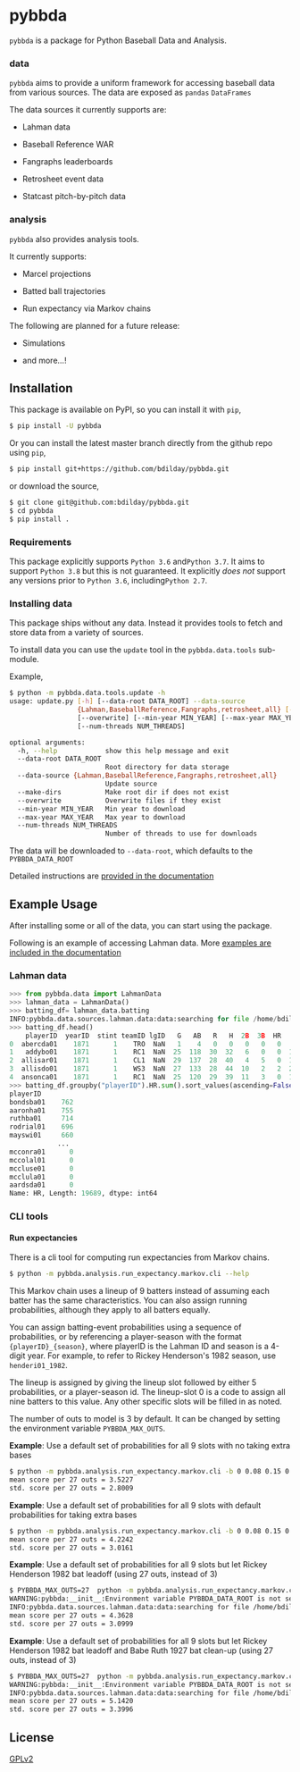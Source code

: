 # pybbda

`pybbda` is a package for 
Python Baseball Data and Analysis. 

### data

`pybbda` aims to provide a uniform framework for
accessing baseball data from various sources. 
The data are exposed as `pandas` `DataFrames`

The data sources it currently supports are:

* Lahman data

* Baseball Reference WAR

* Fangraphs leaderboards

* Retrosheet event data

* Statcast pitch-by-pitch data


### analysis

`pybbda` also provides analysis tools. 

It currently supports:

* Marcel projections

* Batted ball trajectories

* Run expectancy via Markov chains

The following are planned for a future release:

* Simulations

* and more...!

## Installation

This package is available on PyPI, so you can install it with 
`pip`, 

```bash
$ pip install -U pybbda
```

Or you can install the latest master branch 
directly from the github repo using
`pip`,

```bash
$ pip install git+https://github.com/bdilday/pybbda.git
```

or download the source,

```bash
$ git clone git@github.com:bdilday/pybbda.git
$ cd pybbda
$ pip install .
```

### Requirements

This package explicitly 
supports `Python 3.6` and`Python 3.7`. It aims
to support `Python 3.8` but this is not guaranteed.
It explicitly *does not* support any versions 
prior to `Python 3.6`, including`Python 2.7`.


### Installing data

This package ships without any data. Instead it provides tools 
to fetch and store data from a variety of sources. 

To install data you can use the `update` tool in the `pybbda.data.tools`
sub-module. 

Example, 

```bash
$ python -m pybbda.data.tools.update -h
usage: update.py [-h] [--data-root DATA_ROOT] --data-source
                 {Lahman,BaseballReference,Fangraphs,retrosheet,all} [--make-dirs]
                 [--overwrite] [--min-year MIN_YEAR] [--max-year MAX_YEAR]
                 [--num-threads NUM_THREADS]

optional arguments:
  -h, --help            show this help message and exit
  --data-root DATA_ROOT
                        Root directory for data storage
  --data-source {Lahman,BaseballReference,Fangraphs,retrosheet,all}
                        Update source
  --make-dirs           Make root dir if does not exist
  --overwrite           Overwrite files if they exist
  --min-year MIN_YEAR   Min year to download
  --max-year MAX_YEAR   Max year to download
  --num-threads NUM_THREADS
                        Number of threads to use for downloads

```

The data will be downloaded to `--data-root`, which defaults to the 
`PYBBDA_DATA_ROOT`

Detailed instructions are [provided in the documentation](https://pybbda.readthedocs.io/en/stable/)


## Example Usage

After installing some or all of the data, you can start using the 
package.

Following is an example of accessing Lahman data. 
More [examples are included in the documentation](https://pybbda.readthedocs.io/en/stable/examples.html)

### Lahman data

```python
>>> from pybbda.data import LahmanData
>>> lahman_data = LahmanData()
>>> batting_df= lahman_data.batting
INFO:pybbda.data.sources.lahman.data:data:searching for file /home/bdilday/.pybbda/data/Lahman/Batting.csv
>>> batting_df.head()
    playerID  yearID  stint teamID lgID   G   AB   R   H  2B  3B  HR   RBI   SB   CS  BB   SO  IBB  HBP  SH  SF  GIDP
0  abercda01    1871      1    TRO  NaN   1    4   0   0   0   0   0   0.0  0.0  0.0   0  0.0  NaN  NaN NaN NaN   0.0
1   addybo01    1871      1    RC1  NaN  25  118  30  32   6   0   0  13.0  8.0  1.0   4  0.0  NaN  NaN NaN NaN   0.0
2  allisar01    1871      1    CL1  NaN  29  137  28  40   4   5   0  19.0  3.0  1.0   2  5.0  NaN  NaN NaN NaN   1.0
3  allisdo01    1871      1    WS3  NaN  27  133  28  44  10   2   2  27.0  1.0  1.0   0  2.0  NaN  NaN NaN NaN   0.0
4  ansonca01    1871      1    RC1  NaN  25  120  29  39  11   3   0  16.0  6.0  2.0   2  1.0  NaN  NaN NaN NaN   0.0
>>> batting_df.groupby("playerID").HR.sum().sort_values(ascending=False)
playerID
bondsba01    762
aaronha01    755
ruthba01     714
rodrial01    696
mayswi01     660
            ... 
mcconra01      0
mccolal01      0
mccluse01      0
mcclula01      0
aardsda01      0
Name: HR, Length: 19689, dtype: int64
```


### CLI tools

#### Run expectancies 

There is a cli tool for computing run expectancies from 
Markov chains. 

```bash
$ python -m pybbda.analysis.run_expectancy.markov.cli --help
```

This Markov chain uses a lineup of 
9 batters instead of assuming each batter has the same characteristics.
You can also assign running probabilities, although they apply to 
all batters equally.

You can assign batting-event probabilities using a sequence of 
probabilities, or by referencing a player-season with the 
format `{playerID}_{season}`, where playerID is the 
Lahman ID and season is a 4-digit year. For example, to
refer to Rickey Henderson's 1982 season, use `henderi01_1982`.

The lineup is assigned by giving the lineup slot followed by either 
5 probabilities, or a player-season id. The lineup-slot 0 is a code
to assign all nine batters to this value. Any other specific slots 
will be filled in as noted.

The number of outs to model is 3 by default. It can be changed by setting the 
environment variable `PYBBDA_MAX_OUTS`.

**Example**: Use a default set of probabilities for all 9 slots with no taking extra bases

```bash
$ python -m pybbda.analysis.run_expectancy.markov.cli -b 0 0.08 0.15 0.05 0.005 0.03 --running-probs 0 0 0 0 
mean score per 27 outs = 3.5227
std. score per 27 outs = 2.8009
```

**Example**: Use a default set of probabilities for all 9 slots with default probabilities for taking extra bases

```bash
$ python -m pybbda.analysis.run_expectancy.markov.cli -b 0 0.08 0.15 0.05 0.005 0.03
mean score per 27 outs = 4.2242
std. score per 27 outs = 3.0161
```
**Example**: Use a default set of probabilities for all 9 slots but let 
Rickey Henderson 1982 bat leadoff (using 27 outs, instead of 3)

```bash
$ PYBBDA_MAX_OUTS=27  python -m pybbda.analysis.run_expectancy.markov.cli -b 0 0.08 0.15 0.05 0.005 0.03 -i 1 henderi01_1982
WARNING:pybbda:__init__:Environment variable PYBBDA_DATA_ROOT is not set, defaulting to /home/bdilday/github/pybbda/pybbda/data/assets
INFO:pybbda.data.sources.lahman.data:data:searching for file /home/bdilday/github/pybbda/pybbda/data/assets/Lahman/Batting.csv
mean score per 27 outs = 4.3628
std. score per 27 outs = 3.0999
```

**Example**: Use a default set of probabilities for all 9 slots but let 
Rickey Henderson 1982 bat leadoff and Babe Ruth 1927 bat clean-up (using 27 outs, instead of 3)

```bash
$ PYBBDA_MAX_OUTS=27  python -m pybbda.analysis.run_expectancy.markov.cli -b 0 0.08 0.15 0.05 0.005 0.03 -i 1 henderi01_1982 -i 4 ruthba01_1927 
WARNING:pybbda:__init__:Environment variable PYBBDA_DATA_ROOT is not set, defaulting to /home/bdilday/github/pybbda/pybbda/data/assets
INFO:pybbda.data.sources.lahman.data:data:searching for file /home/bdilday/github/pybbda/pybbda/data/assets/Lahman/Batting.csv
mean score per 27 outs = 5.1420
std. score per 27 outs = 3.3996
```


## License

[GPLv2](https://choosealicense.com/licenses/gpl-2.0/)
